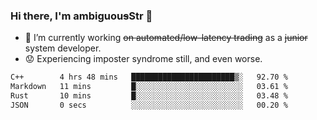 ### Hi there, I'm ambiguou~~s~~Str 👋

<!--
**ambiguoustexture/ambiguoustexture** is a ✨ _special_ ✨ repository because its `README.md` (this file) appears on your GitHub profile.

Here are some ideas to get you started:
-->
- 🔭 I’m currently working ~~on automated/low-latency trading~~ as a ~~junior~~ system developer.
- :worried: Experiencing imposter syndrome still, and even worse.

<!--START_SECTION:waka-->

```txt
C++        4 hrs 48 mins   ███████████████████████▒░   92.70 %
Markdown   11 mins         █░░░░░░░░░░░░░░░░░░░░░░░░   03.61 %
Rust       10 mins         █░░░░░░░░░░░░░░░░░░░░░░░░   03.48 %
JSON       0 secs          ░░░░░░░░░░░░░░░░░░░░░░░░░   00.20 %
```

<!--END_SECTION:waka-->
